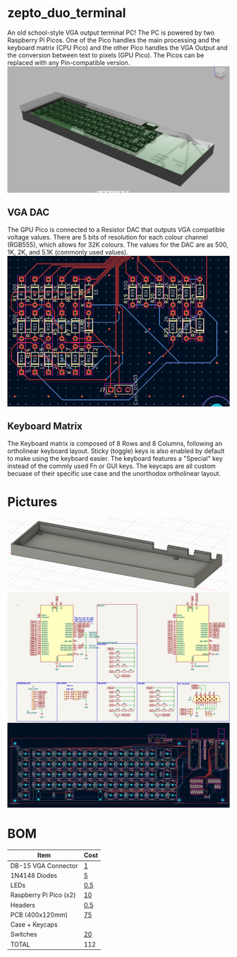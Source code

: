 # zepto_duo_terminal
An old school-style VGA output terminal PC!
The PC is powered by two Raspberry Pi Picos. One of the Pico handles the main processing and the keyboard matrix (CPU Pico) and the other Pico handles the VGA Output and the conversion between text to pixels (GPU Pico). The Picos can be replaced with any Pin-compatible version.
![Fusion Render](images/image-6.png)
## VGA DAC
The GPU Pico is connected to a Resistor DAC that outputs VGA compatible voltage values. There are 5 bits of resolution for each colour channel (RGB555), which allows for 32K colours. The values for the DAC are as 500, 1K, 2K, and 5.1K (commonly used values).
![VGADAC](images/image-0.png)

## Keyboard Matrix 
The Keyboard matrix is composed of 8 Rows and 8 Columns, following an ortholinear keyboard layout. Sticky (toggle) keys is also enabled by default to make using the keyboard easier. The keyboard features a "Special" key instead of the commly used Fn or GUI keys. The keycaps are all custom becuase of their specific use case and the unorthodox ortholinear layout.

# Pictures
![Case](images/image-1.png)
![Schematic](images/image-2.png)
![PCB](images/image-3.png)

# BOM
|Item                  |Cost|
|----------------------|----|
|DB-15 VGA Connector   |[1](https://roboticsdna.in/product/db15-female-pcb-mount-right-angle-connector-2-pcs/)   |
|1N4148 Diodes         |[5](https://roboticsdna.in/product/diode-1n4148/)   |
|LEDs                  |[0.5](https://roboticsdna.in/product/super-bright-white-led-3mm-1000-pcs/) |
|Raspberry Pi Pico (x2)|[10](https://roboticsdna.in/product/raspberry-pi-pico/)  |
|Headers               |[0.5](https://roboticsdna.in/product/40x1-10mm-2-5mm-pitch-burg-strip-male-straight-brass-high-quality-pack-of-5/) |
|PCB (400x120mm)       |[75](https://www.pcbpower.com/page/pcb-fabrication)  |
|Case + Keycaps        |    |
|Switches              |[20](https://stackskb.com/store/akko-v3-cream-blue-pro-switch-pack-of-45/)  |
|TOTAL                 |112 |
